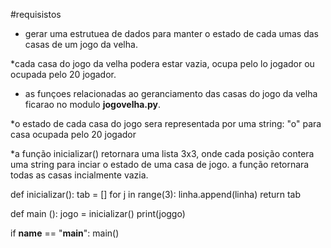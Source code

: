 #requisistos

* gerar uma estrutuea de dados para manter o estado de cada umas das casas de um jogo da velha.

*cada casa do jogo da velha podera estar vazia, ocupa pelo lo jogador ou ocupada pelo 20 jogador.

* as funçoes relacionadas ao geranciamento das casas do jogo da velha ficarao no modulo **jogovelha.py**.

*o estado de cada casa do jogo sera representada por uma string: "o" para casa ocupada pelo 20 jogador 

*a função inicializar() retornara uma lista 3x3, onde cada posição contera uma string para inciar o estado de uma casa de jogo. a função retornara todas as casas incialmente vazia.

def inicializar():
	tab = []
	for j in range(3):
	    linha.append(linha)
	return tab

def main ():
	jogo = inicializar()
	print(joggo)

if __name__ == "__main__":
	main()
		
